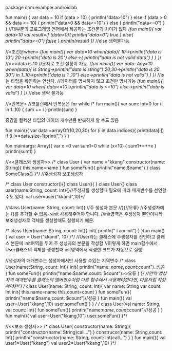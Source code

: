 package com.example.androidlab

fun main() {
    var data = 10
    if (data > 10) {
        println("data>10")
    } else if (data > 0 && data <= 10) {
        println("data>0 && data<=10")
    } else {
        println("data<=0")
    }
}
//대부분의 프로그래밍 언어에서 제공하는 조건문과 차이가 없다
/*fun main(){
    var data=10
    val result=if (data>0){
        println("data>0")
        true
    } else{
        println("data<=0")
        false
    }
    println(result)
}*/
//else 생력불가능

//<조건문when>
/*fun main(){
    var data=10
    when(data){
       10->println("data is 10")
        20->println("data is 20")
        else->{
            println("data is not valid data")
        }
    }
}*/
//>>>data is 10
//문자로 조건 설정이 가능.
/*fun main(){
    var data: Any=10
    when(data){
        is String->println("data is string")
        20,30->println("data is 20 30")
        in 1..10->println("data is 1..10")
        else->println("data is not valid")
    }
}*/
//is 는 타입을 확인하는 연산자.
//데이터를 명시하지 않고 조건만 명시가능
/*fun main(){
    var data=10
    when{
        data<=10->println("data is <=10")
        else->println("data is valid")
    }
}*/
//else 생략 불가능

//<반복문>
//코틀린에서 반복문은 for while
/*
fun main(){
    var sum: Int=0
    for (i in 1..10) {
        sum += i
    }
    println(sum)
}

증감을 컬렉션 타입의 데이터 개수만큼 반복하게 할 수도 있음

fun main(){
    var data =arrayOf<Int>(10,20,30)
    for (i in data.indices){
        print(data[i])
        if (i !==data.size-1)print(",")
    }
}


fun main(args: Array<String>){
    var x =0
    var sum1=0
    while (x<10) {
        sum1+=++x
    }
    println(sum1)
}


//<<클래스와 생성자>>
/*
class User {
    var name ="kkang"
    constructor(name: String){
        this.name=name
    }
    fun someFun(){
        println("name:$name")
    }
    class SomeClass{}
}*/
//주생성자 보조생성자

/*
class User constructor(){}
class User(){
}
class User{}
class user(name:String, count: Int){}//주생자를 생성할때 필요에 따라 매개변수를 선언할수도 있다.
val user=user("kkand",10)*/

//class User(name: String, count: Int){
    //주 생성자 본문
//}{//오류}
//주생성자에는 {}를 추가할 수 없음->init 사용해주어야 합니다.
//init영역은 주생성자 뿐만아니라 보조생성자로 객체를 생성할때도 실행되기 때문.

/*
class User(name: String, count: Int){
    init{
        println(" i am init")
    }
}fun main() {
        val user = User("kkand", 10)
    }*/
//User라는 클래스에 주생성자를 선언하고 클래스 본문에 init여역을 두어 주 생성자의 본문을 작성함
//이렇게 하면 main함수에서 User클래스의 객체를 생성할때 init영역에서 작성한 크드가 자동으로 실행

//생성자의 매개변수는 생성자에서만 사용할 수있는 지역변수
/*
class User(name:String, count: Int){
    init{
        println("name: $name,count:$count")..성공
    }
    fun someFun(){
        println("name:$name.count: $count")>>오류
    }
}*/
//만약 생성자의 매개변수를 클래스의 멤버면수처럼 다른 함수에서 사용해야한다면, 다음처럼 작성해야한다
/*
class User(name: String, count: Int){
    var name: String
    var count: Int
    init{
        this.name=name
        this.count=count
    }
    fun someFun(){
        println("name:$name,count: $count")//성공
    }
    fun main(){
        val user=User("kkang",10)
        user.someFun()
    }
}
*/
/*
class User(val name: String, val count: Int){
    fun someFun(){
        println("name:$name,count:$count")//성공
    }
}
fun main(){
    val user=User("kkang,10")
    user.someFun()
}*/

//<<보조 생성자>>
/*
class User{
    constructor(name: String){
        println("constructor(name: String)call...")
    }
    construcor(name: String,count: Int){
        println("construcctor(name: String, count: Int)call...")
    }
}
fun main(){
    val user1=User("kkang")
    val user2=User("kkang",10)
}*/

